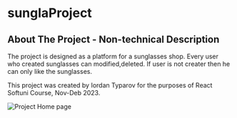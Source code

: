 # sunglaProject

## About The Project - Non-technical Description

The project is designed as a platform for a sunglasses shop. Every user who created sunglasses can modified,deleted. If user is not creater then he can only like the sunglasses.

This project was created by Iordan Typarov for the purposes of React Softuni Course, Nov-Deb 2023.

![Project Home page](https://i.ibb.co/F0hdVv7/HomePage.png)
